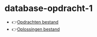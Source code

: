 # database-opdracht-1

* 👉[Opdrachten bestand](opdrachten_les1.md)
* 👉[Oplossingen bestand](oplossing_les1.md)
